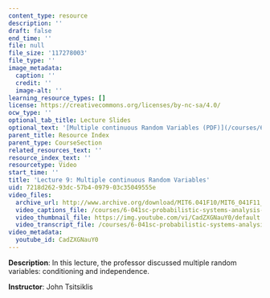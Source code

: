 ```yaml
---
content_type: resource
description: ''
draft: false
end_time: ''
file: null
file_size: '117278003'
file_type: ''
image_metadata:
  caption: ''
  credit: ''
  image-alt: ''
learning_resource_types: []
license: https://creativecommons.org/licenses/by-nc-sa/4.0/
ocw_type: ''
optional_tab_title: Lecture Slides
optional_text: '[Multiple continuous Random Variables (PDF)](/courses/6-041sc-probabilistic-systems-analysis-and-applied-probability-fall-2013/resources/mit6_041scf13_l09)'
parent_title: Resource Index
parent_type: CourseSection
related_resources_text: ''
resource_index_text: ''
resourcetype: Video
start_time: ''
title: 'Lecture 9: Multiple continuous Random Variables'
uid: 7218d262-93dc-57b4-0979-03c35049555e
video_files:
  archive_url: http://www.archive.org/download/MIT6.041F10/MIT6_041F11_lec09_300k.mp4
  video_captions_file: /courses/6-041sc-probabilistic-systems-analysis-and-applied-probability-fall-2013/CadZXGNauY0_captions.webvtt
  video_thumbnail_file: https://img.youtube.com/vi/CadZXGNauY0/default.jpg
  video_transcript_file: /courses/6-041sc-probabilistic-systems-analysis-and-applied-probability-fall-2013/CadZXGNauY0_transcript.pdf
video_metadata:
  youtube_id: CadZXGNauY0
---
```

**Description**: In this lecture, the professor discussed multiple random variables: conditioning and independence.

**Instructor**: John Tsitsiklis